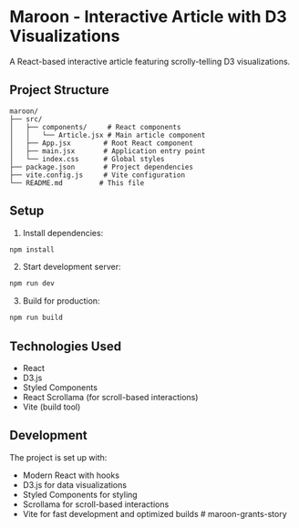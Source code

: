 # Maroon - Interactive Article with D3 Visualizations

A React-based interactive article featuring scrolly-telling D3 visualizations.

## Project Structure

```
maroon/
├── src/
│   ├── components/     # React components
│   │   └── Article.jsx # Main article component
│   ├── App.jsx        # Root React component
│   ├── main.jsx       # Application entry point
│   └── index.css      # Global styles
├── package.json       # Project dependencies
├── vite.config.js     # Vite configuration
└── README.md         # This file
```

## Setup

1. Install dependencies:
```bash
npm install
```

2. Start development server:
```bash
npm run dev
```

3. Build for production:
```bash
npm run build
```

## Technologies Used

- React
- D3.js
- Styled Components
- React Scrollama (for scroll-based interactions)
- Vite (build tool)

## Development

The project is set up with:
- Modern React with hooks
- D3.js for data visualizations
- Styled Components for styling
- Scrollama for scroll-based interactions
- Vite for fast development and optimized builds # maroon-grants-story
